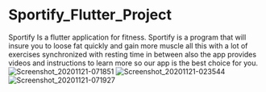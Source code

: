 # Sportify_Flutter_Project
Sportify Is a flutter application for fitness. Sportify is a  program that will insure you to loose fat quickly and gain more muscle all this with a lot of exercises synchronized with resting time in between also the app provides videos and instructions to learn more so our app is the best choice for you.
![Screenshot_20201121-071851](https://user-images.githubusercontent.com/44651085/99869426-40c5ea80-2bcb-11eb-834e-fe2b09043a24.png)
![Screenshot_20201121-023544](https://user-images.githubusercontent.com/44651085/99869428-41f71780-2bcb-11eb-8433-f564e948f61c.png)
![Screenshot_20201121-071927](https://user-images.githubusercontent.com/44651085/99869429-428fae00-2bcb-11eb-869a-db2bff120aa5.png)
